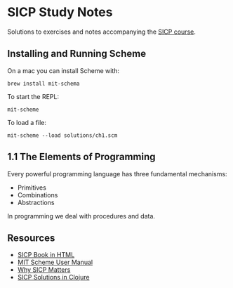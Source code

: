 # SICP Study Notes

Solutions to exercises and notes accompanying the [SICP course](https://mitpress.mit.edu/sicp).

## Installing and Running Scheme

On a mac you can install Scheme with:

```
brew install mit-schema
```

To start the REPL:

```
mit-scheme
```

To load a file:

```
mit-scheme --load solutions/ch1.scm
```

## 1.1 The Elements of Programming

Every powerful programming language has three fundamental mechanisms:

* Primitives
* Combinations
* Abstractions

In programming we deal with procedures and data.

## Resources

* [SICP Book in HTML](https://mitpress.mit.edu/sicp/full-text/book/book-Z-H-4.html#%_toc_start)
* [MIT Scheme User Manual](https://www.gnu.org/software/mit-scheme/documentation/mit-scheme-user.pdf)
* [Why SICP Matters](https://people.eecs.berkeley.edu/~bh/sicp.html)
* [SICP Solutions in Clojure](https://github.com/gregsexton/SICP-Clojure)
